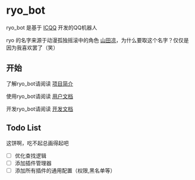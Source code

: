# ryo_bot

ryo_bot 是基于 [ICQQ](https://github.com/icqqjs/icqq) 开发的QQ机器人

ryo 的名字来源于动漫孤独摇滚中的角色 [山田凉](https://mzh.moegirl.org.cn/山田凉)，为什么要取这个名字？仅仅是因为我喜欢罢了（笑）

## 开始

了解ryo_bot请阅读 [项目简介](https://ryobot.netlify.app/intro.html)

使用ryo_bot请阅读 [用户文档](https://ryobot.netlify.app/use.html)

开发ryo_bot请阅读 [开发文档](https://ryobot.netlify.app/develop.html)

## Todo List

这饼啊，吃不起总画得起吧

- [ ] 优化查找逻辑
- [ ] 添加插件管理器
- [ ] 添加所有插件的通用配置（权限,黑名单等）
